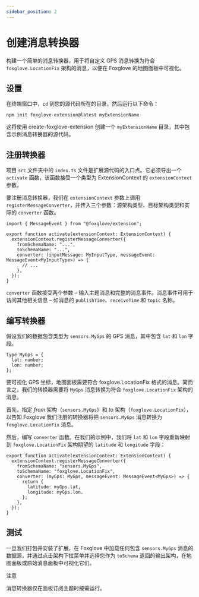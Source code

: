 ```yaml
---
sidebar_position: 2
---
```


# 创建消息转换器

构建一个简单的消息转换器，用于将自定义 GPS 消息转换为符合 `foxglove.LocationFix` 架构的消息，以便在 Foxglove 的地图面板中可视化。

## 设置

在终端窗口中，`cd` 到您的源代码所在的目录，然后运行以下命令：

```
npm init foxglove-extension@latest myExtensionName
```

这将使用 create-foxglove-extension 创建一个 `myExtensionName` 目录，其中包含示例消息转换器的源代码。

## 注册转换器

项目 `src` 文件夹中的 `index.ts` 文件是扩展源代码的入口点。它必须导出一个 `activate` 函数，该函数接受一个类型为 ExtensionContext 的 `extensionContext` 参数。

要注册消息转换器，我们在 `extensionContext` 参数上调用 `registerMessageConverter`，并传入三个参数：源架构类型、目标架构类型和实际的 `converter` 函数。

```
import { MessageEvent } from "@foxglove/extension";

export function activate(extensionContext: ExtensionContext) {
  extensionContext.registerMessageConverter({
    fromSchemaName: "...",
    toSchemaName: "...",
    converter: (inputMessage: MyInputType, messageEvent: MessageEvent<MyInputType>) => {
      // ...
    },
  });
}
```

`converter` 函数接受两个参数 – 输入主题消息和完整的消息事件。消息事件可用于访问其他相关信息 – 如消息的 `publishTime`、`receiveTime` 和 `topic` 名称。

## 编写转换器

假设我们的数据包含类型为 `sensors.MyGps` 的 GPS 消息，其中包含 `lat` 和 `lon` 字段。

```
type MyGps = {
  lat: number;
  lon: number;
};
```

要可视化 GPS 坐标，地图面板需要符合 foxglove.LocationFix 格式的消息。简而言之，我们的转换器需要将 `MyGps` 消息转换为符合 `foxglove.LocationFix` 架构的消息。

首先，指定 _from_ 架构（`sensors.MyGps`）和 _to_ 架构（`foxglove.LocationFix`），以告知 Foxglove 我们注册的转换器将把 `sensors.MyGps` 消息转换为 `foxglove.LocationFix` 消息。

然后，编写 `converter` 函数。在我们的示例中，我们将 `lat` 和 `lon` 字段重新映射到 `foxglove.LocationFix` 架构期望的 `latitude` 和 `longitude` 字段：

```
export function activate(extensionContext: ExtensionContext) {
  extensionContext.registerMessageConverter({
    fromSchemaName: "sensors.MyGps",
    toSchemaName: "foxglove.LocationFix",
    converter: (myGps: MyGps, messageEvent: MessageEvent<MyGps>) => {
      return {
        latitude: myGps.lat,
        longitude: myGps.lon,
      };
    },
  });
}
```

## 测试

一旦我们打包并安装了扩展，在 Foxglove 中加载任何包含 `sensors.MyGps` 消息的数据源，并通过点击架构下拉菜单并选择您作为 `toSchema` 返回的输出架构，在地图面板或原始消息面板中可视化它们。

注意

消息转换器仅在面板订阅主题时按需运行。
